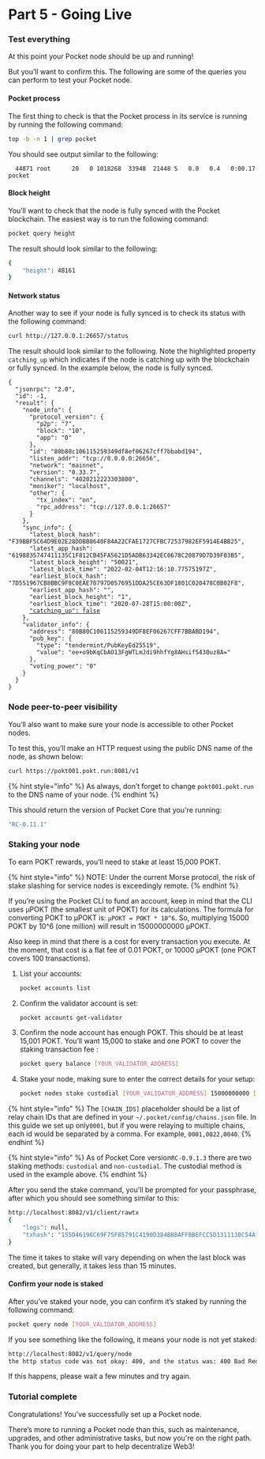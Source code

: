 # Part 5 - Going Live

### Test everything <a href="#test-everything" id="test-everything"></a>

At this point your Pocket node should be up and running!

But you’ll want to confirm this. The following are some of the queries you can perform to test your Pocket node.

#### Pocket process <a href="#make-sure-the-pocket-process-is-running" id="make-sure-the-pocket-process-is-running"></a>

The first thing to check is that the Pocket process in its service is running by running the following command:

```bash
top -b -n 1 | grep pocket
```

You should see output similar to the following:

```
  44871 root      20   0 1018268  33948  21448 S   0.0   0.4   0:00.17 pocket
```

#### Block height <a href="#block-height" id="block-height"></a>

You’ll want to check that the node is fully synced with the Pocket blockchain. The easiest way is to run the following command:

```bash
pocket query height
```

The result should look similar to the following:

```bash
{
    "height": 48161
}
```

#### Network status <a href="#network-status" id="network-status"></a>

Another way to see if your node is fully synced is to check its status with the following command:

```bash
curl http://127.0.0.1:26657/status
```

The result should look similar to the following. Note the highlighted property `catching_up` which indicates if the node is catching up with the blockchain or fully synced. In the example below, the node is fully synced.

<pre class="language-json"><code class="lang-json">{
  "jsonrpc": "2.0",
  "id": -1,
  "result": {
    "node_info": {
      "protocol_version": {
        "p2p": "7",
        "block": "10",
        "app": "0"
      },
      "id": "80b80c106115259349df8ef06267cff7bbabd194",
      "listen_addr": "tcp://0.0.0.0:26656",
      "network": "mainnet",
      "version": "0.33.7",
      "channels": "4020212223303800",
      "moniker": "localhost",
      "other": {
        "tx_index": "on",
        "rpc_address": "tcp://127.0.0.1:26657"
      }
    },
    "sync_info": {
      "latest_block_hash": "F39BBF5C64D9E02E28DDBB8640F84A22CFAE1727CFBC72537982EF5914E4BB25",
      "latest_app_hash": "6198835747411135C1F812CB45FA5621D5ADB63342EC0678C20879D7D39F03B5",
      "latest_block_height": "50021",
      "latest_block_time": "2022-02-04T12:16:10.77575197Z",
      "earliest_block_hash": "7D551967CB8BBC9F8C0EAE78797D0576951DDA25CE63DF1801C020478C0B02F8",
      "earliest_app_hash": "",
      "earliest_block_height": "1",
      "earliest_block_time": "2020-07-28T15:00:00Z",
      <a data-footnote-ref href="#user-content-fn-1">"catching_up": false</a>
    },
    "validator_info": {
      "address": "80B80C106115259349DF8EF06267CFF7BBABD194",
      "pub_key": {
        "type": "tendermint/PubKeyEd25519",
        "value": "ee+o9bKqCbAO13FgWTLmJdi9hhfYg8AHsif5430uz8A="
      },
      "voting_power": "0"
    }
  }
}
</code></pre>

### Node peer-to-peer visibility

You’ll also want to make sure your node is accessible to other Pocket nodes.

To test this, you’ll make an HTTP request using the public DNS name of the node, as shown below:

```bash
curl https://pokt001.pokt.run:8081/v1
```

{% hint style="info" %}
As always, don’t forget to change `pokt001.pokt.run` to the DNS name of your node.
{% endhint %}

This should return the version of Pocket Core that you're running:

```bash
"RC-0.11.1"
```

### Staking your node <a href="#staking-your-node" id="staking-your-node"></a>

To earn POKT rewards, you’ll need to stake at least 15,000 POKT.

{% hint style="info" %}
NOTE: Under the current Morse protocol, the risk of stake slashing for service nodes is exceedingly remote.
{% endhint %}

If you’re using the Pocket CLI to fund an account, keep in mind that the CLI uses µPOKT (the smallest unit of POKT) for its calculations. The formula for converting POKT to µPOKT is: `µPOKT = POKT * 10^6`. So, multiplying 15000 POKT by 10^6 (one million) will result in 15000000000 µPOKT.

Also keep in mind that there is a cost for every transaction you execute. At the moment, that cost is a flat fee of 0.01 POKT, or 10000 µPOKT (one POKT covers 100 transactions).

1.  List your accounts:

    ```bash
    pocket accounts list
    ```
2.  Confirm the validator account is set:

    ```bash
    pocket accounts get-validator
    ```
3.  Confirm the node account has enough POKT. This should be at least 15,001 POKT. You’ll want 15,000 to stake and one POKT to cover the staking transaction fee :

    ```bash
    pocket query balance [YOUR_VALIDATOR_ADDRESS]
    ```
4.  Stake your node, making sure to enter the correct details for your setup:

    ```bash
    pocket nodes stake custodial [YOUR_VALIDATOR_ADDRESS] 15000000000 [CHAIN_IDS] https://[HOSTNAME]:443 mainnet 10000 false
    ```

{% hint style="info" %}
The `[CHAIN_IDS]` placeholder should be a list of relay chain IDs that are defined in your `~/.pocket/config/chains.json` file. In this guide we set up only`0001`, but if you were relaying to multiple chains, each id would be separated by a comma. For example, `0001,0022,0040`.
{% endhint %}

{% hint style="info" %}
As of Pocket Core version`RC-0.9.1.3` there are two staking methods: `custodial` and `non-custodial`. The custodial method is used in the example above.
{% endhint %}

After you send the stake command, you’ll be prompted for your passphrase, after which you should see something similar to this:

```bash
http://localhost:8082/v1/client/rawtx
{
    "logs": null,
    "txhash": "155D46196C69F75F85791C4190D384B8BAFFBBEFCC5D1311130C54A1C54435A7"
}
```

The time it takes to stake will vary depending on when the last block was created, but generally, it takes less than 15 minutes.

#### Confirm your node is staked <a href="#confirm-your-node-is-live" id="confirm-your-node-is-live"></a>

After you’ve staked your node, you can confirm it’s staked by running the following command:

```bash
pocket query node [YOUR_VALIDATOR_ADDRESS]
```

If you see something like the following, it means your node is not yet staked:

```bash
http://localhost:8082/v1/query/node
the http status code was not okay: 400, and the status was: 400 Bad Request, with a response of {"code":400,"message":"validator not found for 07f5084ab5f5246d747fd1154d5d4387ee5a7111"}
```

If this happens, please wait a few minutes and try again.

### Tutorial complete <a href="#tutorial-complete" id="tutorial-complete"></a>

Congratulations! You’ve successfully set up a Pocket node.

There’s more to running a Pocket node than this, such as maintenance, upgrades, and other administrative tasks, but now you're on the right path. Thank you for doing your part to help decentralize Web3!

[^1]: 
